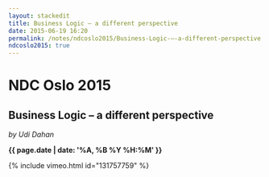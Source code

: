 ```yaml
---
layout: stackedit
title: Business Logic – a different perspective
date: 2015-06-19 16:20
permalink: /notes/ndcoslo2015/Business-Logic-–-a-different-perspective.html
ndcoslo2015: true
---
```


# NDC Oslo 2015

## Business Logic – a different perspective
*by Udi Dahan*

**{{ page.date | date: '%A, %B %Y %H:%M' }}**

{% include vimeo.html id="131757759" %}